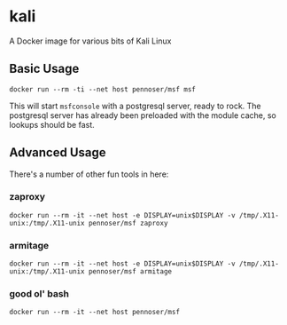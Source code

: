 # kali
A Docker image for various bits of Kali Linux

## Basic Usage
`docker run --rm -ti --net host pennoser/msf msf`

This will start `msfconsole` with a postgresql server, ready to rock. The
postgresql server has already been preloaded with the module cache, so lookups
should be fast.

## Advanced Usage

There's a number of other fun tools in here:

### zaproxy
`docker run --rm -it --net host -e DISPLAY=unix$DISPLAY -v /tmp/.X11-unix:/tmp/.X11-unix pennoser/msf zaproxy`

### armitage
`docker run --rm -it --net host -e DISPLAY=unix$DISPLAY -v /tmp/.X11-unix:/tmp/.X11-unix pennoser/msf armitage`

### good ol' bash
`docker run --rm -it --net host pennoser/msf`
